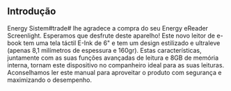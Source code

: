 ## Introdução 

Energy Sistem#trade# lhe agradece a compra do seu Energy eReader Screenlight. Esperamos que desfrute deste aparelho! Este novo leitor de e-book tem uma tela táctil E-Ink de 6" e tem um design estilizado e ultraleve (apenas 8,1 milímetros de espessura e 160gr). Estas características, juntamente com as suas funções avançadas de leitura e 8GB de memória interna, tornam este dispositivo no companheiro ideal para as suas leituras. Aconselhamos ler este manual para aproveitar o produto com segurança e maximizando o desempenho. 
